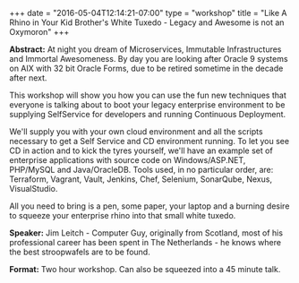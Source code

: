 +++
date = "2016-05-04T12:14:21-07:00"
type = "workshop"
title = "Like A Rhino in Your Kid Brother's White Tuxedo - Legacy and Awesome is not an Oxymoron"
+++

**Abstract:**
At night you dream of Microservices, Immutable Infrastructures and Immortal Awesomeness. By day you are looking after Oracle 9 systems on AIX with 32 bit Oracle Forms, due to be retired sometime in the decade after next.

This workshop will show you how you can use the fun new techniques that everyone is talking about to boot your legacy enterprise environment to be supplying SelfService for developers and running Continuous Deployment.

We'll supply you with your own cloud environment and all the scripts necessary to get a Self Service and CD environment running. To let you see CD in action and to kick the tyres yourself, we'll have an example set of enterprise applications with source code on  Windows/ASP.NET, PHP/MySQL and Java/OracleDB. Tools used, in no particular order, are: Terraform, Vagrant, Vault, Jenkins, Chef, Selenium, SonarQube, Nexus, VisualStudio.

All you need to bring is a pen, some paper, your laptop and a burning desire to squeeze your enterprise rhino into that small white tuxedo.

**Speaker:**
Jim Leitch - Computer Guy, originally from Scotland, most of his professional career has been spent in The Netherlands - he knows where the best stroopwafels are to be found.

**Format:**
Two hour workshop. Can also be squeezed into a 45 minute talk.
